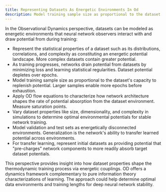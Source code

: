 ```yaml
---
title: Representing Datasets As Energetic Environments In Od
description: Model training sample size as proportional to the dataset's capacity to replenish potential. Larger samples enable more epochs before exhaustion. Apply OD flow equations to characterize how network architecture shapes the rate of potential absorption from the dataset environment. Measure saturation points.
---
```

In the Observational Dynamics perspective, datasets can be modeled as energetic environments that neural network observers interact with and draw potential from during training:

- Represent the statistical properties of a dataset such as its distributions, correlations, and complexity as constituting an energetic potential landscape. More complex datasets contain greater potential.
- As training progresses, networks drain potential from datasets by minimizing loss and learning statistical regularities. Dataset potential depletes over epochs.
- Model training sample size as proportional to the dataset's capacity to replenish potential. Larger samples enable more epochs before exhaustion.
- Apply OD flow equations to characterize how network architecture shapes the rate of potential absorption from the dataset environment. Measure saturation points.
- Vary dataset properties like size, dimensionality, and complexity in simulations to determine optimal environmental potentials for stable network training.
- Model validation and test sets as energetically disconnected environments. Generalization is the network's ability to transfer learned potential across environments.
- For transfer learning, represent initial datasets as providing potential that "pre-charges" network components to more readily absorb target dataset potentials.

This perspective provides insight into how dataset properties shape the thermodynamic training process via energetic couplings. OD offers a dynamics framework complementary to pure information theory characterizations of learning. The approach could help determine optimal data environments and training lengths for deep neural network stability.

